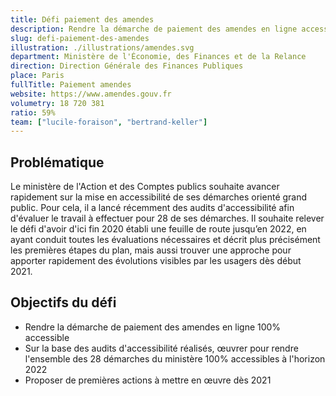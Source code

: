 ```yaml
---
title: Défi paiement des amendes
description: Rendre la démarche de paiement des amendes en ligne accessible et agréable à utiliser pour tous
slug: defi-paiement-des-amendes
illustration: ./illustrations/amendes.svg
department: Ministère de l'Économie, des Finances et de la Relance
direction: Direction Générale des Finances Publiques
place: Paris
fullTitle: Paiement amendes
website: https://www.amendes.gouv.fr
volumetry: 18 720 381
ratio: 59%
team: ["lucile-foraison", "bertrand-keller"]
---
```


## Problématique

Le ministère de l'Action et des Comptes publics souhaite avancer rapidement sur la mise en accessibilité de ses démarches orienté grand public. Pour cela, il a lancé récemment des audits d'accessibilité afin d'évaluer le travail à effectuer pour 28 de ses démarches. Il souhaite relever le défi d'avoir d'ici fin 2020 établi une feuille de route jusqu’en 2022, en ayant conduit toutes les évaluations nécessaires et décrit plus précisément les premières étapes du plan, mais aussi trouver une approche pour apporter rapidement des évolutions visibles par les usagers dès début 2021.

## Objectifs du défi

- Rendre la démarche de paiement des amendes en ligne 100% accessible
- Sur la base des audits d'accessibilité réalisés, œuvrer pour rendre l'ensemble des 28 démarches du ministère 100% accessibles à l'horizon 2022
- Proposer de premières actions à mettre en œuvre dès 2021

<!-- ## À propos de la démarche
Cette démarche permet aux particuliers de payer en ligne leurs amendes.
- **Réalisable en ligne :** Oui
- **Public concerné :** Particuliers
- **Volumétrie annuelle :** 18 720 381
- **Lien :** https://www.amendes.gouv.fr -->

<!-- ## Postes à pourvoir
### Une ou un designer produit
- Expertise en conception d'interfaces responsives, création de prototypes et designs pixel-perfect
- Expertise à évaluer la facilité d'utilisation de parcours existants et proposer des recommandations réfléchies
- Expertise en recherche utilisateur et tests d'utilisabilité
- Bonne connaissance des technologies numériques
- Connaissances en accessibilité numérique
- Esthétique visuelle forte, propre et élégante
- Forte capacité à résoudre les problèmes
- Capacité à communiquer efficacement
- Curiosité, rigueur et sens de l'humour

### Une développeuse ou un développeur accessibilité
- Expertise technique sur le RGAA
- Expertise en développement web (HTML, CSS, JavaScript et frameworks front-end)
- Expérience en réalisation d'audits d'accessibilité
- Passionné par l'accessibilité
- Forte capacité à résoudre les problèmes
- Capacité à communiquer efficacement
- Curiosité, rigueur et sens de l'humour -->
